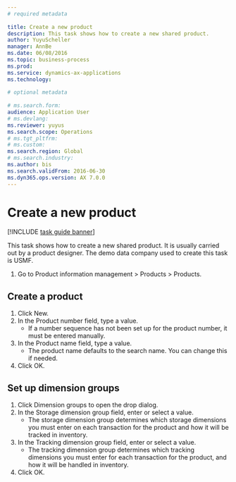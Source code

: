 ```yaml
--- 
# required metadata 
 
title: Create a new product
description: This task shows how to create a new shared product. 
author: YuyuScheller
manager: AnnBe 
ms.date: 06/08/2016
ms.topic: business-process 
ms.prod:  
ms.service: dynamics-ax-applications 
ms.technology:  
 
# optional metadata 
 
# ms.search.form:   
audience: Application User 
# ms.devlang:  
ms.reviewer: yuyus
ms.search.scope: Operations 
# ms.tgt_pltfrm:  
# ms.custom:  
ms.search.region: Global
# ms.search.industry: 
ms.author: bis
ms.search.validFrom: 2016-06-30 
ms.dyn365.ops.version: AX 7.0.0 
---
```

# Create a new product

[!INCLUDE [task guide banner](../../includes/task-guide-banner.md)]

This task shows how to create a new shared product. It is usually carried out by a product designer. The demo data company used to create this task is USMF.

1. Go to Product information management > Products > Products.

## Create a product
1. Click New.
2. In the Product number field, type a value.
    * If a number sequence has not been set up for the product number, it must be entered manually.  
3. In the Product name field, type a value.
    * The product name defaults to the search name. You can change this if needed.  
4. Click OK.

## Set up dimension groups
1. Click Dimension groups to open the drop dialog.
2. In the Storage dimension group field, enter or select a value.
    * The storage dimension group determines which storage dimensions you must enter on each transaction for the product and how it will be tracked in inventory.  
3. In the Tracking dimension group field, enter or select a value.
    * The tracking dimension group determines which tracking dimensions you must enter for each transaction for the product, and how it will be handled in inventory.  
4. Click OK.

